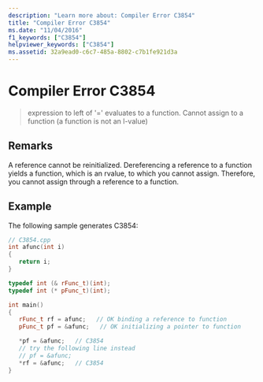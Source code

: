 ```yaml
---
description: "Learn more about: Compiler Error C3854"
title: "Compiler Error C3854"
ms.date: "11/04/2016"
f1_keywords: ["C3854"]
helpviewer_keywords: ["C3854"]
ms.assetid: 32a9ead0-c6c7-485a-8802-c7b1fe921d3a
---
```

# Compiler Error C3854

> expression to left of '=' evaluates to a function. Cannot assign to a function (a function is not an l-value)

## Remarks

A reference cannot be reinitialized. Dereferencing a reference to a function yields a function, which is an rvalue, to which you cannot assign. Therefore, you cannot assign through a reference to a function.

## Example

The following sample generates C3854:

```cpp
// C3854.cpp
int afunc(int i)
{
   return i;
}

typedef int (& rFunc_t)(int);
typedef int (* pFunc_t)(int);

int main()
{
   rFunc_t rf = afunc;   // OK binding a reference to function
   pFunc_t pf = &afunc;   // OK initializing a pointer to function

   *pf = &afunc;   // C3854
   // try the following line instead
   // pf = &afunc;
   *rf = &afunc;   // C3854
}
```
